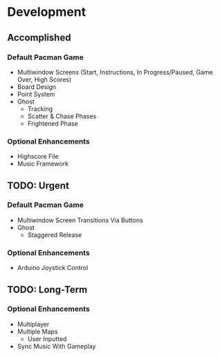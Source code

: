 # Development

## Accomplished
### Default Pacman Game
* Multiwindow Screens (Start, Instructions, In Progress/Paused, Game Over, High Scores)
* Board Design
* Point System
* Ghost
	* Tracking
	* Scatter & Chase Phases
	* Frightened Phase

### Optional Enhancements
* Highscore File
* Music Framework

## TODO: Urgent
### Default Pacman Game
* Multiwindow Screen Transitions Via Buttons
* Ghost
	* Staggered Release

### Optional Enhancements
* Arduino Joystick Control

## TODO: Long-Term
### Optional Enhancements
* Multiplayer
* Multiple Maps
	* User Inputted
* Sync Music With Gameplay